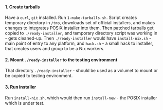 #### 1. Create tarballs
Have a `curl`, `git` installed.
Run `1-make-tarballs.sh`. Script creates temporary directory in `/tmp`, downloads set of official installers, and makes changes to integrates POSIX installer into them.
Then patched tarballs get copied to `./ready-installer`, and temporary directory script was working in - gets cleaned-up.
Then `./ready-installer` would have `install-nix.sh` - main point of entry to any platform, and `hack.sh` - a small hack to installer, that creates users and group to be a Nix workers.

#### 2. Mount `./ready-installer` to the testing environment
That directory `./ready-installer` - should be used as a volumet to mount or be copied to testing environment.

#### 3. Run installer
Run `install-nix.sh`, which would then run `install-new` - the POSIX installer which is under test.
